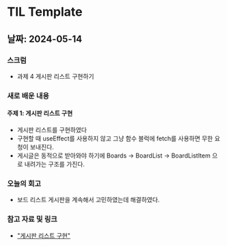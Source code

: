 # TIL Template

## 날짜: 2024-05-14

### 스크럼
- 과제 4 게시판 리스트 구현하기

### 새로 배운 내용
#### 주제 1: 게시판 리스트 구현
- 게시판 리스트를 구현하였다
- 구현할 때 useEffect를 사용하지 않고 그냥 함수 블럭에 fetch를 사용하면 무한 요청이 보내진다.
- 게시글은 동적으로 받아와야 하기에 Boards -> BoardList -> BoardListItem 으로 내려가는 구조를 가진다.

### 오늘의 회고
- 보드 리스트 게시판을 계속해서 고민하였는데 해결하였다.

### 참고 자료 및 링크
- ["게시판 리스트 구현"](https://github.com/dongmin132/ian-react-community/pull/4)

